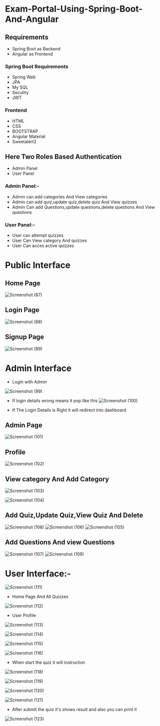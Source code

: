 # Exam-Portal-Using-Spring-Boot-And-Angular
## Requirements
* Spring Boot as Backend
* Angular as Frontend
### Spring Boot Requirements
* Spring Web
* JPA
* My SQL
* Secutity
* JWT
### Frontend
* HTML
* CSS
* BOOTSTRAP
* Angular Material
* Sweetalert2

## Here Two Roles Based Authentication
* Admin Panel
* User Panel
### Admin Panel:- 
* Admin can add categories And View categories
* Admin can add quiz,update quiz,delete quiz And View quizzes 
* Admin Can add Questions,update questions,delete questions And View questions
### User Panel:-
* User can attempt quizzes
* User Can View category And quizzes
* User Can acces active quizzes
##
# Public Interface

## Home Page
![Screenshot (87)](https://user-images.githubusercontent.com/80576654/171617123-7be068a0-7949-4612-8238-705018269b9e.png)

## Login Page
![Screenshot (88)](https://user-images.githubusercontent.com/80576654/171617153-f9dbcf1f-24ae-4ce8-9436-b0c7751a2ae9.png)

## Signup Page
![Screenshot (89)](https://user-images.githubusercontent.com/80576654/171617204-6920539a-5148-4d80-a21b-5de429608335.png)

##
# Admin Interface
* Login with Admin

![Screenshot (99)](https://user-images.githubusercontent.com/80576654/171617848-314261a2-8aa2-4f29-a17a-6a23c54152e3.png)

* If login details wrong means it pop like this
![Screenshot (100)](https://user-images.githubusercontent.com/80576654/171617957-7cfee502-2c3f-42ca-961c-130167b6b015.png)

* If The Login Details is Right it will redirect into dashboard
## Admin Page

![Screenshot (101)](https://user-images.githubusercontent.com/80576654/171618060-65fc2767-349f-4e71-94c1-50f61b64e1fd.png)

## Profile
![Screenshot (102)](https://user-images.githubusercontent.com/80576654/171618134-7958bb25-a3aa-41d1-a467-a6bfcd93a9f6.png)


## View category And Add Category
![Screenshot (103)](https://user-images.githubusercontent.com/80576654/171618167-5fbc13ad-9b39-4b44-b095-3001c26ec843.png)

![Screenshot (104)](https://user-images.githubusercontent.com/80576654/171618211-99c1ad41-9e24-48e7-a6b4-9b5cbe628c24.png)

## Add Quiz,Update Quiz,View Quiz And Delete

![Screenshot (108)](https://user-images.githubusercontent.com/80576654/171618394-f5a3dd95-a7e0-4c82-ba38-ac75972f12a0.png)
![Screenshot (106)](https://user-images.githubusercontent.com/80576654/171618433-45a3fff3-19cb-414e-ba21-8701add9ea53.png)
![Screenshot (105)](https://user-images.githubusercontent.com/80576654/171618458-6d504902-013c-42c3-b2d5-d98fc102be56.png)


## Add Questions And view Questions
![Screenshot (107)](https://user-images.githubusercontent.com/80576654/171618498-c6be7868-154c-46e1-97fd-fdc25efd6f58.png)
![Screenshot (109)](https://user-images.githubusercontent.com/80576654/171618601-3402a270-99a2-4ae3-9336-ee078e12a349.png)

##

# User Interface:-

![Screenshot (111)](https://user-images.githubusercontent.com/80576654/171619289-cb1ee244-92a9-454d-a376-82d068066a18.png)

* Home Page And All Quizzes

![Screenshot (112)](https://user-images.githubusercontent.com/80576654/171619311-514146e5-2be1-4617-b968-0f526f470617.png)

* User Profile

![Screenshot (113)](https://user-images.githubusercontent.com/80576654/171619458-2b8977a9-172a-4d7c-9947-33d65be5e178.png)

![Screenshot (114)](https://user-images.githubusercontent.com/80576654/171619498-ca294c66-5c68-4caa-b0d1-4800e0fd9780.png)

![Screenshot (115)](https://user-images.githubusercontent.com/80576654/171619516-498197e8-7afa-433f-8572-b774e24b8045.png)

![Screenshot (116)](https://user-images.githubusercontent.com/80576654/171619534-c9b518f8-4c15-4046-b7ad-c5cbacefdc20.png)

* When start the quiz it will instruction

![Screenshot (118)](https://user-images.githubusercontent.com/80576654/171620516-f44a66ca-0754-4e24-80c8-1d1bf9e84915.png)

![Screenshot (119)](https://user-images.githubusercontent.com/80576654/171620698-81ea7481-fc9c-4343-999a-d80661986f69.png)

![Screenshot (120)](https://user-images.githubusercontent.com/80576654/171620735-03d345cb-a8e5-49cd-88da-f5c900b6db54.png)

![Screenshot (121)](https://user-images.githubusercontent.com/80576654/171620763-46d28892-588b-42d3-a225-53448d4946a2.png)

* After submit the quiz it's shows result and also you can print it

![Screenshot (123)](https://user-images.githubusercontent.com/80576654/171620817-0c812770-5509-4555-b7c2-8ce67506177f.png)




